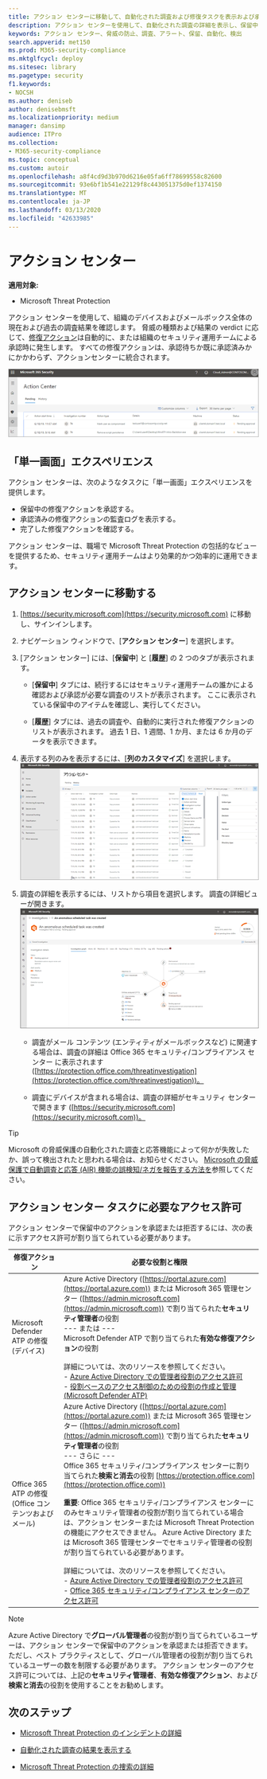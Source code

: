 ```yaml
---
title: アクション センターに移動して、自動化された調査および修復タスクを表示および承認する
description: アクション センターを使用して、自動化された調査の詳細を表示し、保留中のアクションを承認する
keywords: アクション センター、脅威の防止、調査、アラート、保留、自動化、検出
search.appverid: met150
ms.prod: M365-security-compliance
ms.mktglfcycl: deploy
ms.sitesec: library
ms.pagetype: security
f1.keywords:
- NOCSH
ms.author: deniseb
author: denisebmsft
ms.localizationpriority: medium
manager: dansimp
audience: ITPro
ms.collection:
- M365-security-compliance
ms.topic: conceptual
ms.custom: autoir
ms.openlocfilehash: a8f4cd9d3b970d6216e05fa6ff78699558c82600
ms.sourcegitcommit: 93e6bf1b541e22129f8c443051375d0ef1374150
ms.translationtype: MT
ms.contentlocale: ja-JP
ms.lasthandoff: 03/13/2020
ms.locfileid: "42633985"
---
```

# <a name="the-action-center"></a>アクション センター

**適用対象:**
- Microsoft Threat Protection

アクション センターを使用して、組織のデバイスおよびメールボックス全体の現在および過去の調査結果を確認します。 脅威の種類および結果の verdict に応じて、[修復アクション](https://docs.microsoft.com/microsoft-365/security/mtp/mtp-remediation-actions)は自動的に、または組織のセキュリティ運用チームによる承認時に発生します。 すべての修復アクションは、承認待ちか既に承認済みかにかかわらず、アクションセンターに統合されます。 

![アクション センター](../../media/air-actioncenter.png)

## <a name="a-single-pane-of-glass-experience"></a>「単一画面」エクスペリエンス

アクション センターは、次のようなタスクに「単一画面」エクスペリエンスを提供します。
- 保留中の修復アクションを承認する。
- 承認済みの修復アクションの監査ログを表示する。
- 完了した修復アクションを確認する。

アクション センターは、職場で Microsoft Threat Protection の包括的なビューを提供するため、セキュリティ運用チームはより効果的かつ効率的に運用できます。

## <a name="go-to-the-action-center"></a>アクション センターに移動する

1. [https://security.microsoft.com](https://security.microsoft.com) に移動し、サインインします。 

2. ナビゲーション ウィンドウで、[**アクション センター**] を選択します。 

3. [アクション センター] には、[**保留中**] と [**履歴**] の 2 つのタブが表示されます。

    - [**保留中**] タブには、続行するにはセキュリティ運用チームの誰かによる確認および承認が必要な調査のリストが表示されます。 ここに表示されている保留中のアイテムを確認し、実行してください。

    - [**履歴**] タブには、過去の調査や、自動的に実行された修復アクションのリストが表示されます。 過去 1 日、1 週間、1 か月、または 6 か月のデータを表示できます。

4. 表示する列のみを表示するには、[**列のカスタマイズ**] を選択します。<br/>![Microsoft Threat Protection のアクション センター](../../media/mtp-action-center.png)

5. 調査の詳細を表示するには、リストから項目を選択します。 調査の詳細ビューが開きます。<br/>![調査の詳細](../../media/mtp-air-investdetails.png)

    - 調査がメール コンテンツ (エンティティがメールボックスなど) に関連する場合は、調査の詳細は Office 365 セキュリティ/コンプライアンス センター に表示されます ([https://protection.office.com/threatinvestigation](https://protection.office.com/threatinvestigation))。 

    - 調査にデバイスが含まれる場合は、調査の詳細がセキュリティ センター で開きます ([https://security.microsoft.com](https://security.microsoft.com))。 

> [!TIP]
> Microsoft の脅威保護の自動化された調査と応答機能によって何かが失敗したか、誤って検出されたと思われる場合は、お知らせください。 [Microsoft の脅威保護で自動調査と応答 (AIR) 機能の誤検知/ネガを報告する方法を](mtp-autoir-report-false-positives-negatives.md)参照してください。

## <a name="required-permissions-for-action-center-tasks"></a>アクション センター タスクに必要なアクセス許可

アクション センターで保留中のアクションを承認または拒否するには、次の表に示すアクセス許可が割り当てられている必要があります。

|修復アクション |必要な役割と権限 |
|--|----|
|Microsoft Defender ATP の修復 (デバイス) |Azure Active Directory ([https://portal.azure.com](https://portal.azure.com)) または Microsoft 365 管理センター ([https://admin.microsoft.com](https://admin.microsoft.com)) で割り当てられた**セキュリティ管理者**の役割<br/>--- または ---<br/>Microsoft Defender ATP で割り当てられた**有効な修復アクション**の役割 <br/> <br/> 詳細については、次のリソースを参照してください。 <br/>- [Azure Active Directory での管理者役割のアクセス許可](https://docs.microsoft.com/azure/active-directory/users-groups-roles/directory-assign-admin-roles)<br/>- [役割ベースのアクセス制御のための役割の作成と管理 (Microsoft Defender ATP)](https://docs.microsoft.com/windows/security/threat-protection/microsoft-defender-atp/user-roles)  |
|Office 365 ATP の修復 (Office コンテンツおよびメール)  |Azure Active Directory ([https://portal.azure.com](https://portal.azure.com)) または Microsoft 365 管理センター ([https://admin.microsoft.com](https://admin.microsoft.com)) で割り当てられた**セキュリティ管理者**の役割<br/>--- さらに --- <br/>Office 365 セキュリティ/コンプライアンス センターに割り当てられた**検索と消去**の役割 [https://protection.office.com](https://protection.office.com)) <br/><br/>**重要**: Office 365 セキュリティ/コンプライアンス センターにのみセキュリティ管理者の役割が割り当てられている場合は、アクション センターまたは Microsoft Threat Protection の機能にアクセスできません。 Azure Active Directory または Microsoft 365 管理センターでセキュリティ管理者の役割が割り当てられている必要があります。 <br/><br/>詳細については、次のリソースを参照してください。 <br/>- [Azure Active Directory での管理者役割のアクセス許可](https://docs.microsoft.com/azure/active-directory/users-groups-roles/directory-assign-admin-roles)<br/>- [Office 365 セキュリティ/コンプライアンス センターのアクセス許可](https://docs.microsoft.com/microsoft-365/security/office-365-security/permissions-in-the-security-and-compliance-center) |

> [!NOTE]
> Azure Active Directory で**グローバル管理者**の役割が割り当てられているユーザーは、アクション センターで保留中のアクションを承認または拒否できます。 ただし、ベスト プラクティスとして、グローバル管理者の役割が割り当てられているユーザーの数を制限する必要があります。 アクション センターのアクセス許可については、上記の**セキュリティ管理者**、**有効な修復アクション**、および**検索と消去**の役割を使用することをお勧めします。

## <a name="next-steps"></a>次のステップ 

- [Microsoft Threat Protection のインシデントの詳細](incidents-overview.md)

- [自動化された調査の結果を表示する](mtp-autoir-results.md)

- [Microsoft Threat Protection の捜索の詳細](advanced-hunting-overview.md)

